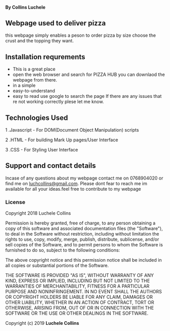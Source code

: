 #### By Collins Luchele
## Webpage used to deliver pizza
 this webpage simply enables a peson to order pizza by size choose the crust and the topping they want.
## Installation requrements
* This is a great place
* open the web browser and search for PIZZA HUB  you can downlaod the webpage from there.
* in a simple
* easy-to-understand
* easy to read
  use google to search the page
If there are any issues that re not working correctly plese let me know.
## Technologies Used
1 .Javascript - For DOM(Document Object Manipulation) scripts

2 .HTML - For building Mark Up pages/User Interface

3 .CSS - For Styling User Interface


## Support and contact details
Incase of any questions about my webpage contact me on 0768904020 or find me
on luchcollins@gmail.com. Please dont fear to reach me im available for all your ideas.feel free to contribute to my webpage
### License
Copyright 2018 Luchele Collins

Permission is hereby granted, free of charge, to any person obtaining a copy of this software and associated documentation files (the "Software"), to deal in the Software without restriction, including without limitation the rights to use, copy, modify, merge, publish, distribute, sublicense, and/or sell copies of the Software, and to permit persons to whom the Software is furnished to do so, subject to the following conditions:

The above copyright notice and this permission notice shall be included in all copies or substantial portions of the Software.

THE SOFTWARE IS PROVIDED "AS IS", WITHOUT WARRANTY OF ANY KIND, EXPRESS OR IMPLIED, INCLUDING BUT NOT LIMITED TO THE WARRANTIES OF MERCHANTABILITY, FITNESS FOR A PARTICULAR PURPOSE AND NONINFRINGEMENT. IN NO EVENT SHALL THE AUTHORS OR COPYRIGHT HOLDERS BE LIABLE FOR ANY CLAIM, DAMAGES OR OTHER LIABILITY, WHETHER IN AN ACTION OF CONTRACT, TORT OR OTHERWISE, ARISING FROM, OUT OF OR IN CONNECTION WITH THE SOFTWARE OR THE USE OR OTHER DEALINGS IN THE SOFTWARE.

Copyright (c) 2019 **Luchele Collins**
